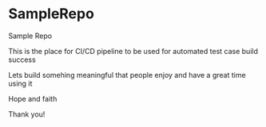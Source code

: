 # SampleRepo
Sample Repo 

This is the place for CI/CD pipeline to be used for automated test case build success 



Lets build somehing meaningful that people enjoy and have a great time using it


Hope and faith 


Thank you!   
